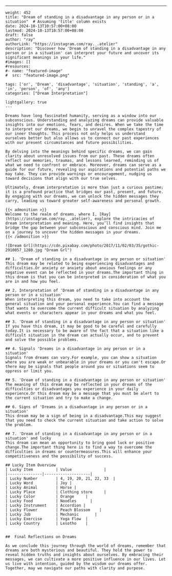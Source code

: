---
    weight: 452
    title: "Dream of standing in a disadvantage in any person or in a situation"  # Assuming 'title' column exists
    date: 2024-10-13T10:57:00+08:00
    lastmod: 2024-10-13T10:57:00+08:00
    draft: false
    author: "ray"
    authorLink: "https://instagram.com/ray._.atelier"
    description: "Discover how 'Dream of standing in a disadvantage in any person or in a situation' can interpret your future and uncover its significant meanings in your life."
    #images: []
    #resources:
    #- name: "featured-image"
    #  src: "featured-image.png"
    
    tags: ['or', 'Dream', 'disadvantage', 'situation', 'standing', 'a', 'in', 'person', 'of', 'any']
    categories: ["Dream Interpretation"]
    
    lightgallery: true
    ---
    
    Dreams have long fascinated humanity, serving as a window into our subconscious. Understanding and analyzing dreams can provide valuable insights into our emotions, fears, and desires. When we take the time to interpret our dreams, we begin to unravel the complex tapestry of our inner thoughts. This process not only helps us understand ourselves better but also allows us to connect our past experiences with our present circumstances and future possibilities.
    
    By delving into the meanings behind specific dreams, we can gain clarity about unresolved issues from our past. These dreams often reflect our memories, traumas, and lessons learned, reminding us of what we need to confront or embrace. Moreover, dreams can serve as a guide for our future, revealing our aspirations and potential paths we may take. They can provide warnings or encouragement, nudging us toward decisions that align with our true selves.
    
    Ultimately, dream interpretation is more than just a curious pastime; it is a profound practice that bridges our past, present, and future. By engaging with our dreams, we can unlock the hidden messages they carry, leading us toward greater self-awareness and personal growth.
    
    {{< admonition >}}
    Welcome to the realm of dreams, where I, [Ray](https://instagram.com/ray._.atelier), explore the intricacies of dream interpretation and meaning. Here, you’ll find insights that bridge the gap between your subconscious and conscious mind. Join me on a journey to uncover the hidden messages in your dreams.
    {{< /admonition >}}
    
    ![Dream Grl](https://cdn.pixabay.com/photo/2017/11/02/03/35/gothic-2910057_1280.jpg "Dream Grl")
    
    ## 1. 'Dream of standing in a disadvantage in any person or situation'
    This dream may be related to being experiencing disadvantages and difficulties.Or anxiety or anxiety about anxious feelings or any negative event can be reflected in your dreams.The important thing in this dream is that you can be interpreted in consideration of what you are in and how you feel.
    
    ## 2. Interpretation of 'Dream of standing in a disadvantage in any person or in a situation'
    When interpreting this dream, you need to take into account the general situation and your personal experience.You can find a message that wants to overcome the current difficult situation by analyzing what events or characters appear in your dreams and what you feel.
    
    ## 3. 'Dream of standing in a disadvantage in any person or situation'
    If you have this dream, it may be good to be careful and carefully today.It is necessary to be aware of the fact that a situation like a difficult situation in the dream can actually occur, and to prevent and solve the possible problems.
    
    ## 4. Signals 'Dreams in a disadvantage in any person or in a situation'
    Signals from dreams can vary.For example, you can show a situation where you are weak or unbearable in your dreams or you can't escape.Or there may be signals that people around you or situations seem to oppress or limit you.
    
    ## 5. 'Dream of standing in a disadvantage in any person or situation'
    The meaning of this dream may be reflected in your dreams of the difficulties or disadvantages you experience in your daily experience.Or this dream may be a message that you must be alert to the current situation and try to make a change.
    
    ## 6. Signs of 'Dreams in a disadvantage in any person or in a situation'
    This dream may be a sign of being in a disadvantage.This may suggest that you need to check the current situation and take action to solve the problem.
    
    ## 7. 'Dream of standing in a disadvantage in any person or in a situation' and lucky
    This dream can mean an opportunity to bring good luck or positive change.The important thing here is to find a way to overcome the difficulties in dreams or countermeasures.This will enhance your competitiveness and the possibility of success.
    
    ## Lucky Item Overview
    | Lucky Item          | Value              |
    |---------------|--------------------|
    | Lucky Number        | 4, 19, 20, 21, 22, 33  |
    | Lucky Word          | Joy |
    | Lucky Animal        | Horse |
    | Lucky Place         | Clothing store     |
    | Lucky Color         | Orange     |
    | Lucky Food          | Noodles      |
    | Lucky Instrument    | Accordion |
    | Lucky Flower        | Peach Blossom    |
    | Lucky Job           | Mechanic       |
    | Lucky Exercise      | Yoga Flow  |
    | Lucky Country       | Lesotho    |
    
    
    ##  Final Reflections on Dreams
    
    As we conclude this journey through the world of dreams, remember that dreams are both mysterious and beautiful. They hold the power to reveal hidden truths and insights about ourselves. By embracing their messages, we can cultivate a more positive influence in our lives. Let us live with intention, guided by the wisdom our dreams offer. Together, may we navigate our paths with clarity and purpose.
    